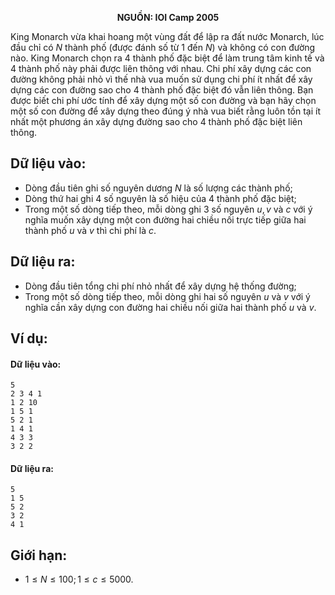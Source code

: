 **<center>NGUỒN: IOI Camp 2005</center>**

King Monarch vừa khai hoang một vùng đất để lập ra đất nước Monarch, lúc đầu chỉ có $N$ thành phố (được đánh số từ $1$ đến $N$) và không có con đường nào. King Monarch chọn ra $4$ thành phố đặc biệt để làm trung tâm kinh tế và $4$ thành phố này phải được liên thông với nhau. Chi phí xây dựng các con đường không phải nhỏ vì thế nhà vua muốn sử dụng chi phí ít nhất để xây dựng các con đường sao cho $4$ thành phố đặc biệt đó vẫn liên thông. Bạn được biết chi phí ước tính để xây dựng một số con đường và bạn hãy chọn một số con đường để xây dựng theo đúng ý nhà vua biết rằng luôn tồn tại ít nhất một phương án xây dựng đường sao cho $4$ thành phố đặc biệt liên thông.

## Dữ liệu vào:
- Dòng đầu tiên ghi số nguyên dương $N$ là số lượng các thành phố;
- Dòng thứ hai ghi $4$ số nguyên là số hiệu của $4$ thành phố đặc biệt;
- Trong một số dòng tiếp theo, mỗi dòng ghi $3$ số nguyên $u, v$ và $c$ với ý nghĩa muốn xây dựng một con đường hai chiều nối trực tiếp giữa hai thành phố $u$ và $v$ thì chi phí là $c$.

## Dữ liệu ra:
- Dòng đầu tiên tổng chi phí nhỏ nhất để xây dựng hệ thống đường;
- Trong một số dòng tiếp theo, mỗi dòng ghi hai số nguyên $u$ và $v$ với ý nghĩa cần xây dựng con đường hai chiều nối giữa hai thành phố $u$ và $v$.

## Ví dụ:
#### Dữ liệu vào:
```
5
2 3 4 1
1 2 10
1 5 1
5 2 1
1 4 1
4 3 3
3 2 2
```

#### Dữ liệu ra:
```
5
1 5
5 2
3 2
4 1
```

## Giới hạn:
- $1 ≤ N ≤ 100; 1 ≤ c ≤ 5000$.